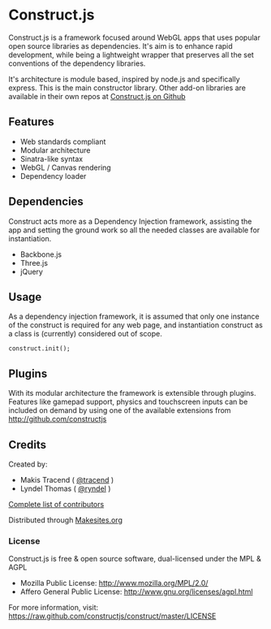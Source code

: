 # Construct.js

Construct.js is a framework  focused around WebGL apps that uses popular open source libraries as dependencies. It's aim is to enhance rapid development, while being a lightweight wrapper that preserves all the set conventions of the dependency libraries.

It's architecture is module based, inspired by node.js and specifically express. This is the main constructor library. Other add-on libraries are available in their own repos at [Construct.js on Github](http://github.com/constructjs)


## Features

* Web standards compliant
* Modular architecture
* Sinatra-like syntax
* WebGL / Canvas rendering
* Dependency loader


## Dependencies

Construct acts more as a Dependency Injection framework, assisting the app and setting the ground work so all the needed classes are available for instantiation.

* Backbone.js
* Three.js
* jQuery

## Usage

As a dependency injection framework, it is assumed that only one instance of the construct is required for any web page, and instantiation construct as a class is (currently) considered out of scope.
```
construct.init();

```
## Plugins

With its modular architecture the framework is extensible through plugins. Features like gamepad support, physics and touchscreen inputs can be included on demand by using one of the available extensions from http://github.com/constructjs



## Credits

Created by:
* Makis Tracend ( [@tracend](http://github.com/tracend) )
* Lyndel Thomas ( [@ryndel](http://github.com/ryndel) )

[Complete list of contributors](https://github.com/constructjs/construct/graphs/contributors)


Distributed through [Makesites.org](http://makesites.org)

### License

Construct.js is free & open source software, dual-licensed under the MPL & AGPL

* Mozilla Public License: http://www.mozilla.org/MPL/2.0/
* Affero General Public License: http://www.gnu.org/licenses/agpl.html

For more information, visit: https://raw.github.com/constructjs/construct/master/LICENSE
